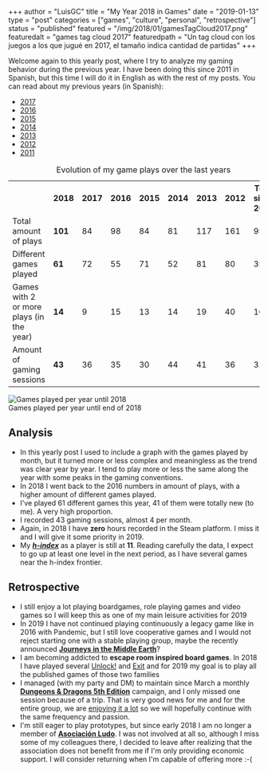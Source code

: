 +++
author = "LuisGC"
title = "My Year 2018 in Games"
date = "2019-01-13"
type = "post"
categories = ["games", "culture", "personal", "retrospective"]
status = "published"
featured = "/img/2018/01/gamesTagCloud2017.png"
featuredalt = "games tag cloud 2017"
featuredpath = "Un tag cloud con los juegos a los que jugué en 2017, el tamaño indica cantidad de partidas"
+++

Welcome again to this yearly post, where I try to analyze my gaming behavior during the previous year. I have been doing this since 2011 in Spanish, but this time I will do it in English as with the rest of my posts. You can read about my previous years (in Spanish):

* [2017](/blog/2018/01/mi-2017-ludico/)
* [2016](/blog/2017/01/mi-2016-ludico/)
* [2015](/blog/2016/01/mi-2015-ludico/)
* [2014](/blog/2015/01/mi-2014-ludico/)
* [2013](/blog/2014/01/partidas-jugadas-en-2013/)
* [2012](/blog/2013/01/partidas-jugadas-en-2012/)
* [2011](/blog/2012/01/juegos-los-que-mas-he-jugado-en-2011/)

<table style="width:100%">
  <caption>Evolution of my game plays over the last years</caption>
  <tr>
    <th></th>
    <th><b>2018</b></th>
    <th>2017</th>
    <th>2016</th>
    <th>2015</th>
    <th>2014</th>
    <th>2013</th>
    <th>2012</th>
    <th>Total since 2006</th>
  </tr>
  <tr>
    <td>Total amount of plays</td>
    <td><b>101</b></td>
    <td>84</td>
    <td>98</td>
    <td>84</td>
    <td>81</td>
    <td>117</td>
    <td>161</td>
    <td>952</td>
  </tr>
  <tr>
    <td>Different games played</td>
    <td><b>61</b></td>
    <td>72</td>
    <td>55</td>
    <td>71</td>
    <td>52</td>
    <td>81</td>
    <td>80</td>
    <td>356</td>
  </tr>
  <tr>
    <td>Games with 2 or more plays (in the year)</td>
    <td><b>14</b></td>
    <td>9</td>
    <td>15</td>
    <td>13</td>
    <td>14</td>
    <td>19</td>
    <td>40</td>
    <td>161</td>
  </tr>
  <tr>
    <td>Amount of gaming sessions</td>
    <td><b>43</b></td>
    <td>36</td>
    <td>35</td>
    <td>30</td>
    <td>44</td>
    <td>41</td>
    <td>36</td>
    <td>322</td>
  </tr>
</table>

<div class="image central">
    <img src="/img/2019/2018_games_played_per_year.png" alt="Games played per year until 2018" title="Games played per year until end of 2018">
    <div class="caption">Games played per year until end of 2018</div>
</div>

## Analysis

* In this yearly post I used to include a graph with the games played by month, but it turned more or less complex and meaningless as the trend was clear year by year. I tend to play more or less the same along the year with some peaks in the gaming conventions.
* In 2018 I went back to the 2016 numbers in amount of plays, with a higher amount of different games played.
* I've played 61 different games this year, 41 of them were totally new (to me). A very high proportion.
* I recorded 43 gaming sessions, almost 4 per month.
* Again, in 2018 I have **zero** hours recorded in the Steam platform. I miss it and I will give it some priority in 2019.
* My <a href="https://en.wikipedia.org/wiki/H-index"><b><i>h-index</i></b></a> as a player is still at <b>11</b>. Reading carefully the data, I expect to go up at least one level in the next period, as I have several games near the h-index frontier.

## Retrospective

* I still enjoy a lot playing boardgames, role playing games and video games so I will keep this as one of my main leisure activities for 2019
* In 2019 I have not continued playing continuously a legacy game like in 2016 with Pandemic, but I still love cooperative games and I would not reject starting one with a stable playing group, maybe the recently announced [**Journeys in the Middle Earth**](https://www.fantasyflightgames.com/en/news/2019/1/11/the-lord-of-the-rings-journeys-in-middle-earth/)?
* I am becoming addicted to **escape room inspired board games**. In 2018 I have played several [Unlock!](https://rpggeek.com/boardgamefamily/39442/unlock) and [Exit](https://rpggeek.com/boardgamefamily/36963/exit-das-spiel) and for 2019 my goal is to play all the published games of those two families
* I managed (with my party and DM) to maintain since March a monthly [**Dungeons & Dragons 5th Edition**](https://rpggeek.com/rpg/17181/dungeons-dragons-5th-edition) campaign, and I only missed one session because of a trip. That is very good news for me and for the entire group, we are [enjoying it a lot](http://ghilbrae.com/tag/storm-kings-thunder/) so we will hopefully continue with the same frequency and passion.
* I'm still eager to play prototypes, but since early 2018 I am no longer a member of [**Asociación Ludo**](http://www.asociacionludo.com/). I was not involved at all so, although I miss some of my colleagues there, I decided to leave after realizing that the association does not benefit from me if I'm only providing economic support. I will consider returning when I'm capable of offering more :-(
